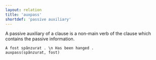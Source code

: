 ```yaml
---
layout: relation
title: 'auxpass'
shortdef: 'passive auxiliary'
---
```


A passive auxiliary of a clause is a non-main verb of the clause which contains the passive information.

~~~ sdparse
A fost spânzurat . \n Has been hanged . 
auxpass(spânzurat, fost)
~~~
<!-- Interlanguage links updated Út zář 29 20:23:20 CEST 2020 -->
